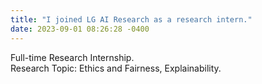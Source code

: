 ```yaml
---
title: "I joined LG AI Research as a research intern."
date: 2023-09-01 08:26:28 -0400
---
```

Full-time Research Internship.  
Research Topic: Ethics and Fairness, Explainability.  

